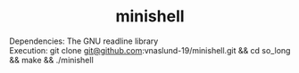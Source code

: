 # <h1 align="center" > minishell </h1>

Dependencies: The GNU readline library <br>
Execution: git clone git@github.com:vnaslund-19/minishell.git && cd so_long && make && ./minishell <br>
